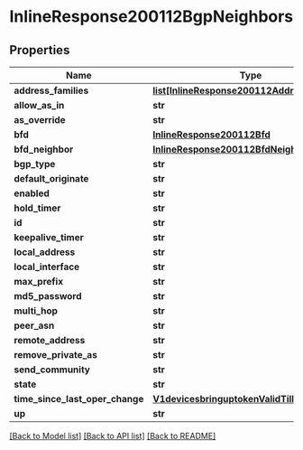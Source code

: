 # InlineResponse200112BgpNeighbors

## Properties
Name | Type | Description | Notes
------------ | ------------- | ------------- | -------------
**address_families** | [**list[InlineResponse200112AddressFamilies]**](InlineResponse200112AddressFamilies.md) |  | [optional] 
**allow_as_in** | **str** |  | [optional] 
**as_override** | **str** |  | [optional] 
**bfd** | [**InlineResponse200112Bfd**](InlineResponse200112Bfd.md) |  | [optional] 
**bfd_neighbor** | [**InlineResponse200112BfdNeighbor**](InlineResponse200112BfdNeighbor.md) |  | [optional] 
**bgp_type** | **str** |  | [optional] 
**default_originate** | **str** |  | [optional] 
**enabled** | **str** |  | [optional] 
**hold_timer** | **str** |  | [optional] 
**id** | **str** |  | [optional] 
**keepalive_timer** | **str** |  | [optional] 
**local_address** | **str** |  | [optional] 
**local_interface** | **str** |  | [optional] 
**max_prefix** | **str** |  | [optional] 
**md5_password** | **str** |  | [optional] 
**multi_hop** | **str** |  | [optional] 
**peer_asn** | **str** |  | [optional] 
**remote_address** | **str** |  | [optional] 
**remove_private_as** | **str** |  | [optional] 
**send_community** | **str** |  | [optional] 
**state** | **str** |  | [optional] 
**time_since_last_oper_change** | [**V1devicesbringuptokenValidTillTs**](V1devicesbringuptokenValidTillTs.md) |  | [optional] 
**up** | **str** |  | [optional] 

[[Back to Model list]](../README.md#documentation-for-models) [[Back to API list]](../README.md#documentation-for-api-endpoints) [[Back to README]](../README.md)

